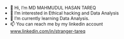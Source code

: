 - 👋 Hi, I’m MD MAHMUDUL HASAN TAREQ
- 👀 I’m interested in Ethical hacking and Data Analysis
- 🌱 I’m currently learning Data Analysis.
- 📫 You can reach me by my linkedin account www.linkedin.com/in/stranger-tareq 
